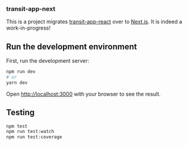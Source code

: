 ### transit-app-next

This is a project migrates [transit-app-react](https://github.com/jurevans/transit-app-react/) over to [Next.js](https://nextjs.org/).
It is indeed a work-in-progress!

## Run the development environment

First, run the development server:

```bash
npm run dev
# or
yarn dev
```

Open [http://localhost:3000](http://localhost:3000) with your browser to see the result.

## Testing

```bash
npm test
npm run test:watch
npm run test:coverage
```